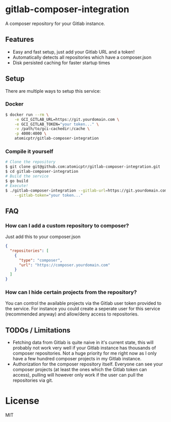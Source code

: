 # gitlab-composer-integration

A composer repository for your Gitlab instance.

## Features

* Easy and fast setup, just add your Gitlab URL and a token!
* Automatically detects all repositories which have a composer.json
* Disk persisted caching for faster startup times

## Setup

There are multiple ways to setup this service:

### Docker

```bash
$ docker run --rm \
    -e GCI_GITLAB_URL=https://git.yourdomain.com \
    -e GCI_GITLAB_TOKEN="your token..." \
    -v /path/to/gci-cachedir:/cache \
    -p 4000:4000 \
    atomicptr/gitlab-composer-integration
```

### Compile it yourself

```bash
# Clone the repository
$ git clone git@github.com:atomicptr/gitlab-composer-integration.git
$ cd gitlab-composer-integration
# Build the service
$ go build
# Execute!
$ ./gitlab-composer-integration --gitlab-url=https://git.yourdomain.com \
    --gitlab-token="your token..."
```

## FAQ

### How can I add a custom repository to composer?

Just add this to your composer.json

```json
{
  "repositories": [
    {
      "type": "composer",
      "url": "https://composer.yourdomain.com"
    }
  ]
}
```

### How can I hide certain projects from the repository?

You can control the available projects via the Gitlab user token provided to the
service. For instance you could create a seperate user for this service (recommended anyway) and
allow/deny access to repositories. 

## TODOs / Limitations

* Fetching data from Gitlab is quite naive in it's current state,
    this will probably not work very well if your Gitlab instance
    has thousands of composer repositories. Not a huge priority for
    me right now as I only have a few hundred composer projects in my
    Gitlab instance.
* Authorization for the composer repository itself. Everyone can see
    your composer projects (at least the ones which the Gitlab token
    can access), pulling will however only work if the user can pull
    the repositories via git.
   
# License

MIT